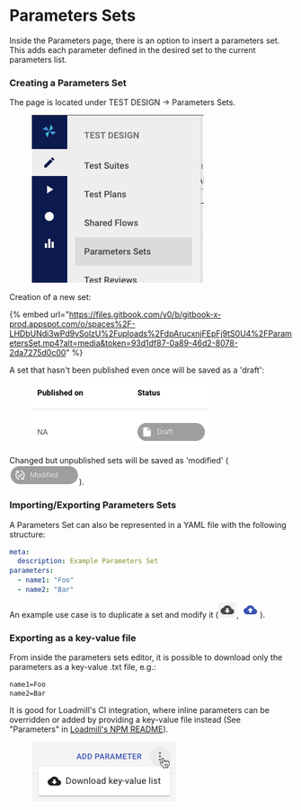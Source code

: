 # Parameters Sets

Inside the Parameters page, there is an option to insert a parameters set. This adds each parameter defined in the desired set to the current parameters list.&#x20;

### Creating a Parameters Set

The page is located under TEST DESIGN -> Parameters Sets.

<figure><img src="../../.gitbook/assets/image (4).png" alt=""><figcaption></figcaption></figure>

Creation of a new set:

{% embed url="https://files.gitbook.com/v0/b/gitbook-x-prod.appspot.com/o/spaces%2F-LHDbUNdi3wPd9vSolzU%2Fuploads%2FdpArucxnjFEpFj9tS0U4%2FParametersSet.mp4?alt=media&token=93d1df87-0a89-46d2-8078-2da7275d0c00" %}

A set that hasn't been published even once will be saved as a 'draft':

<figure><img src="../../.gitbook/assets/image (5).png" alt=""><figcaption></figcaption></figure>

Changed but unpublished sets will be saved as 'modified' (<img src="../../.gitbook/assets/image (6).png" alt="" data-size="original">).

### Importing/Exporting Parameters Sets

A Parameters Set can also be represented in a YAML file with the following structure:

```yaml
meta:
  description: Example Parameters Set
parameters:
  - name1: "Foo"
  - name2: "Bar"
```

An example use case is to duplicate a set and modify it (![](<../../.gitbook/assets/image (8).png>), ![](<../../.gitbook/assets/image (9).png>)).

### Exporting as a key-value file

From inside the parameters sets editor, it is possible to download only the parameters as a key-value .txt file, e.g.:&#x20;

```
name1=Foo
name2=Bar
```

It is good for Loadmill's CI integration, where inline parameters can be overridden or added by providing a key-value file instead (See "Parameters" in [Loadmill's NPM README](https://www.npmjs.com/package/loadmill?activeTab=readme)).

<figure><img src="../../.gitbook/assets/image (11).png" alt=""><figcaption></figcaption></figure>

